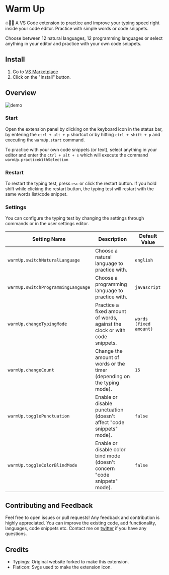 # Warm Up

🔥👨‍💻 A VS Code extension to practice and improve your typing speed right inside your code editor. Practice with simple words or code snippets.

Choose between 12 natural languages, 12 programming languages or select anything in your editor and practice with your own code snippets.

## Install

1. Go to [VS Marketplace](https://marketplace.visualstudio.com/items?itemName=Jeusto.warm-up-typing-test)
2. Click on the "Install" button.

## Overview

![demo](https://raw.githubusercontent.com/Jeusto/vscode-typing-test/master/demo.gif?token=APQ6BVDI4QHTPKVR7TTHYOLBBSL26)

### Start

Open the extension panel by clicking on the keyboard icon in the status bar, by entering the `ctrl + alt + p` shortcut or by hitting `ctrl + shift + p` and executing the `warmUp.start` command.

To practice with your own code snippets (or text), select anything in your editor and enter the `ctrl + alt + s` which will execute the command `warmUp.practiceWithSelection`

### Restart

To restart the typing test, press `esc` or click the restart button. If you hold shift while clicking the restart button, the typing test will restart with the same words list/code snippet.

### Settings

You can configure the typing test by changing the settings through commands or in the user settings editor.

| Setting Name                       | Description                                                                | Default Value          |
| ---------------------------------- | -------------------------------------------------------------------------- | ---------------------- |
| `warmUp.switchNaturalLanguage`     | Choose a natural language to practice with.                                | `english`              |
| `warmUp.switchProgrammingLanguage` | Choose a programming language to practice with.                            | `javascript`           |
| `warmUp.changeTypingMode`          | Practice a fixed amount of words, against the clock or with code snippets. | `words (fixed amount)` |
| `warmUp.changeCount`               | Change the amount of words or the timer (depending on the typing mode).    | `15`                   |
| `warmUp.togglePunctuation`         | Enable or disable punctuation (doesn't affect \"code snippets\" mode).     | `false`                |
| `warmUp.toggleColorBlindMode`      | Enable or disable color bind mode (doesn't concern "code snippets" mode).  | `false`                |

## Contributing and Feedback

Feel free to open issues or pull requests! Any feedback and contribution is highly appreciated. You can improve the existing code, add functionality, languages, code snippets etc.
Contact me on <a href="https://twitter.com/jeustoo">twitter</a> if you have any questions.

## Credits

- Typings: Original website forked to make this extension.
- Flaticon: Svgs used to make the extension icon.
